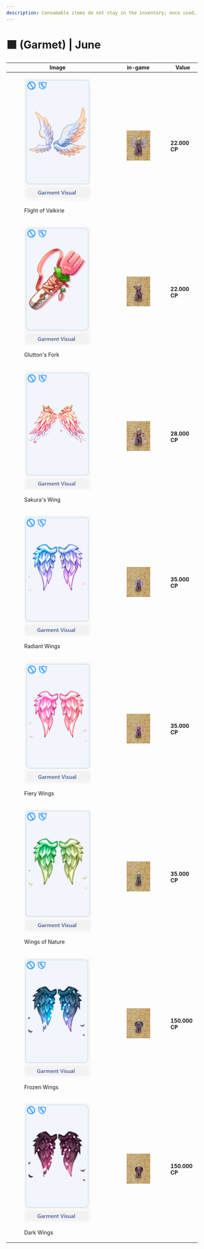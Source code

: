```yaml
---
description: Consumable items do not stay in the inventory; once used, they are discarded.
---
```


# 🟩 (Garmet) | June

<table><thead><tr><th width="255.6666259765625">Image</th><th>in-game</th><th>Value</th></tr></thead><tbody><tr><td><div><figure><img src="../../../../.gitbook/assets/image (778).png" alt=""><figcaption><p>Flight of Valkirie</p></figcaption></figure></div></td><td><div><figure><img src="../../../../.gitbook/assets/58.gif" alt=""><figcaption></figcaption></figure></div></td><td><strong>22.000 CP</strong></td></tr><tr><td><div><figure><img src="../../../../.gitbook/assets/image (779).png" alt=""><figcaption><p>Glutton's Fork</p></figcaption></figure></div></td><td><div><figure><img src="../../../../.gitbook/assets/59.gif" alt=""><figcaption></figcaption></figure></div></td><td><strong>22.000 CP</strong></td></tr><tr><td><div><figure><img src="../../../../.gitbook/assets/image (780).png" alt=""><figcaption><p>Sakura's  Wing</p></figcaption></figure></div></td><td><div><figure><img src="../../../../.gitbook/assets/60.gif" alt=""><figcaption></figcaption></figure></div></td><td><strong>28.000 CP</strong></td></tr><tr><td><div><figure><img src="../../../../.gitbook/assets/image (781).png" alt=""><figcaption><p>Radiant Wings</p></figcaption></figure></div></td><td><div><figure><img src="../../../../.gitbook/assets/72.gif" alt=""><figcaption></figcaption></figure></div></td><td><strong>35.000 CP</strong></td></tr><tr><td><div><figure><img src="../../../../.gitbook/assets/image (782).png" alt=""><figcaption><p>Fiery Wings</p></figcaption></figure></div></td><td><div><figure><img src="../../../../.gitbook/assets/73.gif" alt=""><figcaption></figcaption></figure></div></td><td><strong>35.000 CP</strong></td></tr><tr><td><div><figure><img src="../../../../.gitbook/assets/image (783).png" alt=""><figcaption><p>Wings of Nature</p></figcaption></figure></div></td><td><div><figure><img src="../../../../.gitbook/assets/74.gif" alt=""><figcaption></figcaption></figure></div></td><td><strong>35.000 CP</strong></td></tr><tr><td><div><figure><img src="../../../../.gitbook/assets/image (784).png" alt=""><figcaption><p>Frozen Wings</p></figcaption></figure></div></td><td><div><figure><img src="../../../../.gitbook/assets/75.gif" alt=""><figcaption></figcaption></figure></div></td><td><strong>150.000 CP</strong></td></tr><tr><td><div><figure><img src="../../../../.gitbook/assets/image (785).png" alt=""><figcaption><p>Dark Wings</p></figcaption></figure></div></td><td><div><figure><img src="../../../../.gitbook/assets/76.gif" alt=""><figcaption></figcaption></figure></div></td><td><strong>150.000 CP</strong></td></tr></tbody></table>

